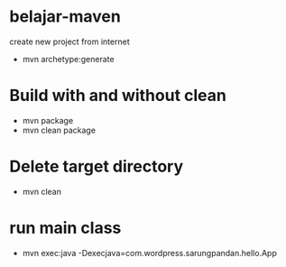 # belajar-maven #
create new project from internet
* mvn archetype:generate

# Build with and without clean #
* mvn package
* mvn clean package

# Delete target directory #
* mvn clean

# run main class #
* mvn exec:java -Dexecjava=com.wordpress.sarungpandan.hello.App

